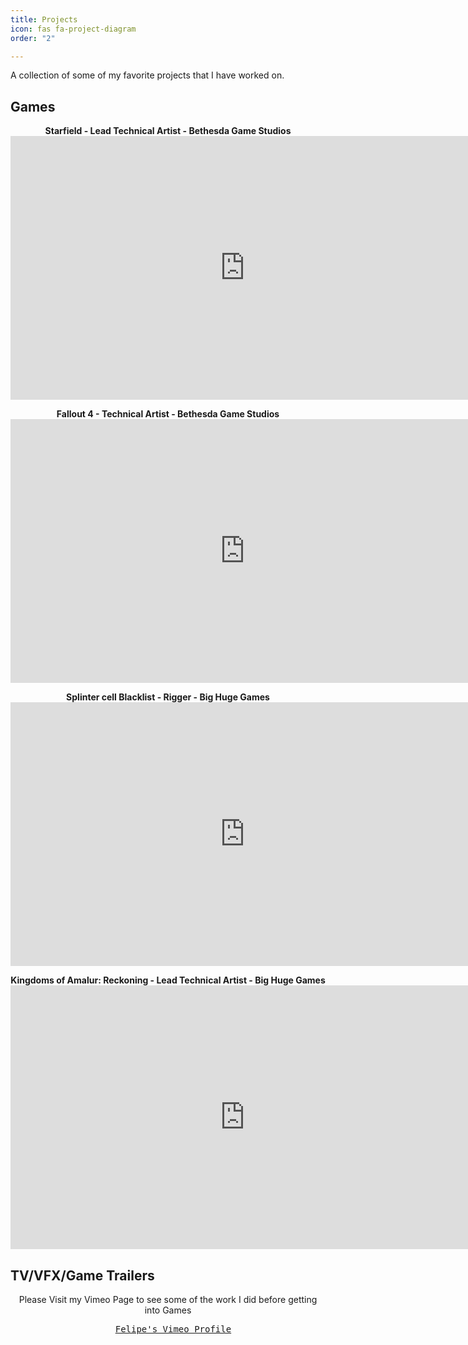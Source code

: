```yaml
---
title: Projects
icon: fas fa-project-diagram
order: "2"

---
```

A collection of some of my favorite projects that I have worked on.

## Games

<center>
  <b>Starfield - Lead Technical Artist - Bethesda Game Studios</b>
<br>
<iframe width="750" height="422" src="https://www.youtube.com/embed/zmb2FJGvnAw" title="YouTube video player" frameborder="0" allow="accelerometer; autoplay; clipboard-write; encrypted-media; gyroscope; picture-in-picture" allowfullscreen></iframe><br>
<p>
<p>
<b>Fallout 4 - Technical Artist - Bethesda Game Studios</b>
<br>
<iframe width="750" height="422" src="https://www.youtube.com/embed/X5aJfebzkrM" title="YouTube video player" frameborder="0" allow="accelerometer; autoplay; clipboard-write; encrypted-media; gyroscope; picture-in-picture" allowfullscreen></iframe><br>
<p>
<p>
<b>Splinter cell Blacklist - Rigger - Big Huge Games</b>
<br>
<iframe width="750" height="422" src="https://www.youtube.com/embed/nsFQzMfcyr8" title="YouTube video player" frameborder="0" allow="accelerometer; autoplay; clipboard-write; encrypted-media; gyroscope; picture-in-picture" allowfullscreen></iframe><br>
<p>
<b>Kingdoms of Amalur: Reckoning - Lead Technical Artist - Big Huge Games</b>
<br>
<iframe width="750" height="422" src="https://www.youtube.com/embed/6lhzDkaKi1w" title="YouTube video player" frameborder="0" allow="accelerometer; autoplay; clipboard-write; encrypted-media; gyroscope; picture-in-picture" allowfullscreen></iframe><br>
</center>

## TV/VFX/Game Trailers
<center>
  Please Visit my Vimeo Page to see some of the work I did before getting into Games<br>
  <pre>
 <i class="fab fa-vimeo-v fa-lg"></i> <a href="https://vimeo.com/pepetd" title="Felipe's Vimeo Profile" target="_blank">Felipe's Vimeo Profile</a>
 </pre>